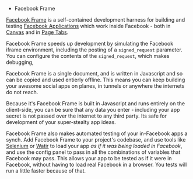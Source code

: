 * Facebook Frame

[Facebook Frame](https://sicross.github.com/facebook-frame/) is a self-contained development harness for building and testing [Facebook Applications](https://developers.facebook.com) which work inside Facebook - both in [Canvas](https://developers.facebook.com/docs/guides/canvas/) and in [Page Tabs](https://developers.facebook.com/docs/appsonfacebook/pagetabs/).

Facebook Frame speeds up development by simulating the Facebook iframe environment, including the posting of a `signed_request` parameter. You can configure the contents of the `signed_request`, which makes debugging, 

Facebook Frame is a single document, and is written in Javascript and so can be copied and used entierly offline. This means you can keep building your awesome social apps on planes, in tunnels or anywhere the internets do not reach.

Because it's Facebook Frame is built in Javascript and runs entirely on the client-side, you can be sure that any data you enter - including your app secret is not passed over the internet to any third party. Its safe for development of your super-stealty app ideas.

Facebook Frame also makes automated testing of your in-Facebook apps a synch. Add Facebook Frame to your project's codebase, and use tools like [Selenium](http://seleniumhq.org/) or [Watir](http://watir.com/) to load your app *as if it was being loaded in Facebook*, and use the config panel to pass in all the combinations of variables that Facebook may pass. This allows your app to be tested as if it were in Facebook, without having to load real Facebook in a browser. You tests will run a little faster because of that.